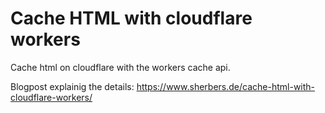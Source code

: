 # Cache HTML with cloudflare workers

Cache html on cloudflare with the workers cache api.

Blogpost explainig the details: https://www.sherbers.de/cache-html-with-cloudflare-workers/
